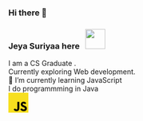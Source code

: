 ### Hi there 👋
<h3>Jeya Suriyaa here &nbsp; <img src="https://media.kulfyapp.com/1C8Z1Y/1C8Z1Y-shared.gif" width="40" height="40" /> </h3>
I am a CS Graduate . <br>
Currently exploring Web development. <br>
🌱 I’m currently learning JavaScript<br>
I do programmming in Java<br>
<img src="https://github.com/Jeya-Suriyaa/Jeya-Suriyaa/blob/main/JavaScript_logo.png" width="40" >
<!--
**Jeya-Suriyaa/Jeya-Suriyaa** is a ✨ _special_ ✨ repository because its `README.md` (this file) appears on your GitHub profile.

Here are some ideas to get you started:

- 🔭 I’m currently working on ...
- 🌱 I’m currently learning ...
- 👯 I’m looking to collaborate on ...
- 🤔 I’m looking for help with ...
- 💬 Ask me about ...
- 📫 How to reach me: ...
- 😄 Pronouns: ...
- ⚡ Fun fact: ...

![Alt Text](https://media.giphy.com/media/vFKqnCdLPNOKc/giphy.gif)
<img src="https://media.giphy.com/media/vFKqnCdLPNOKc/giphy.gif" width="40" height="40" />



-->
